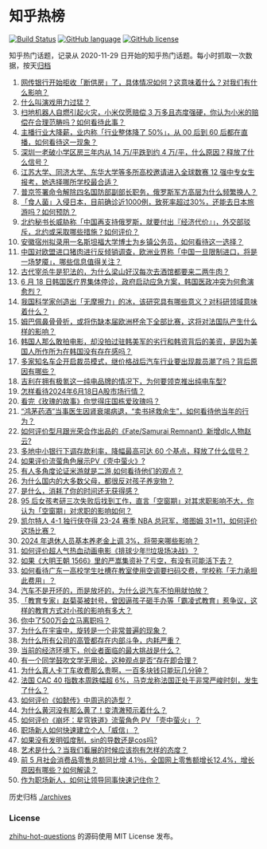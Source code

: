 # 知乎热榜
[![Build Status](https://github.com/ToWeLong/zhihu-hot-questions/workflows/CI/badge.svg)](https://github.com/ToWeLong/zhihu-hot-questions/actions)
[![GitHub language](https://img.shields.io/badge/language-golang-orange.svg)](https://golang.org/)
[![GitHub license](https://img.shields.io/github/license/ToWeLong/zhihu-hot-questions)](https://github.com/ToWeLong/zhihu-hot-questions/blob/main/LICENSE)

知乎热门话题，记录从 2020-11-29 日开始的知乎热门话题。每小时抓取一次数据，按天[归档](./archives)

<!-- BEGIN -->

1. [网传银行开始拒收「断供房」了，具体情况如何？这意味着什么？对我们有什么影响？](https://www.zhihu.com/question/659129048)
1. [什么叫演戏用力过猛？](https://www.zhihu.com/question/57953126)
1. [扫地机器人自燃引起火灾，小米仅愿赔偿 3 万多且态度强硬，你认为小米的赔偿在合理范畴吗？如何看待此事？](https://www.zhihu.com/question/659134361)
1. [主播行业大降薪，业内称「行业整体降了 50%」，从 00 后到 60 后都在直播，如何看待这一现象？](https://www.zhihu.com/question/659183821)
1. [深圳一老破小学区房三年内从 14 万/平跌到约 4 万/平，什么原因？释放了什么信号？](https://www.zhihu.com/question/659212632)
1. [江苏大学、同济大学、东华大学等多所高校邀请进入全球数赛 12 强中专女生报考，她选择哪所学校最合适？](https://www.zhihu.com/question/658929591)
1. [普京签署命令解除四名国防部副部长职务，俄罗斯军方高层为什么频繁换人？](https://www.zhihu.com/question/659216159)
1. [「食人菌」入侵日本，目前确诊近1000例，致死率超过30%，还能去日本旅游吗？如何预防？](https://www.zhihu.com/question/658630483)
1. [北约秘书长威胁称「中国再支持俄罗斯，就要付出『经济代价』」，外交部驳斥，北约或采取哪些措施？如何评价？](https://www.zhihu.com/question/659229528)
1. [安徽宿州拟录用一名斯坦福大学博士为乡镇公务员，如何看待这一选择？](https://www.zhihu.com/question/659188724)
1. [中国对欧盟进口猪肉进行反倾销调查，欧洲业界称「中国一旦限制进口，将是一场梦魇」，哪些信息值得关注？](https://www.zhihu.com/question/659155874)
1. [古代宰杀牛是犯法的，为什么梁山好汉每次去酒馆都要来二两牛肉？](https://www.zhihu.com/question/656350737)
1. [6 月 18 日韩国医疗界集体停诊，政府启动应急方案，韩国医政冲突为何愈演愈烈？](https://www.zhihu.com/question/659213518)
1. [我国科学家创造出「无摩擦力」的冰，该研究具有哪些意义？对科研领域意味着什么？](https://www.zhihu.com/question/659128469)
1. [姆巴佩鼻骨骨折，或将伤缺本届欧洲杯余下全部比赛，这将对法国队产生什么样的影响？](https://www.zhihu.com/question/659199718)
1. [韩国人那么敢拍电影，却没拍过驻韩美军的劣行和韩资背后的美资，是因为美国人所作所为在韩国没有存在感吗？](https://www.zhihu.com/question/419978359)
1. [多家知名车企开启裁员模式，继价格战后汽车行业要出现裁员潮了吗？背后原因有哪些？](https://www.zhihu.com/question/659160483)
1. [吉利在拥有极氪这一纯电品牌的情况下，为何要领克推出纯电车型?](https://www.zhihu.com/question/658439407)
1. [怎样看待2024年6月18日A股市场行情？](https://www.zhihu.com/question/659137977)
1. [看完《玫瑰的故事》你觉得庄国栋爱玫瑰吗？](https://www.zhihu.com/question/658902334)
1. [“鸿茅药酒”当事医生因肾衰竭病退，“卖书拯救余生”，如何看待他当年的行为？](https://www.zhihu.com/question/659121476)
1. [如何评价型月跟光荣合作出品的《Fate/Samurai Remnant》新增dlc人物赵云?](https://www.zhihu.com/question/659135236)
1. [多地中小银行下调存款利率，降幅最高可达 60 个基点，释放了什么信号？](https://www.zhihu.com/question/659183387)
1. [如果评价流萤角色展示PV《壳中萤火》?](https://www.zhihu.com/question/659226440)
1. [有人多角度论证米游就是二游,如何看待他们的观点？](https://www.zhihu.com/question/659226907)
1. [为什么国内的大多数父母，都很反对孩子养宠物？](https://www.zhihu.com/question/652621802)
1. [是什么，消耗了你的时间还无获得感？](https://www.zhihu.com/question/658696960)
1. [95 后女孩考研三次失败后找到工作，直言「空窗期」对其求职影响不大，你认为「空窗期」对求职的影响如何？](https://www.zhihu.com/question/659142891)
1. [凯尔特人 4-1 独行侠夺得 23-24 赛季 NBA 总冠军，塔图姆 31+11，如何评价这场比赛？](https://www.zhihu.com/question/659212279)
1. [2024 年退休人员基本养老金上调 3%，将带来哪些影响？](https://www.zhihu.com/question/659149352)
1. [如何评价超人气热血动画电影《排球少年!!垃圾场决战》？](https://www.zhihu.com/question/648832591)
1. [如果《大明王朝 1566》里的严嵩集资补了亏空，有没有可能活下去？](https://www.zhihu.com/question/656220683)
1. [如何看待广东一高校学生吐槽在教室使用空调要扫码交费，学校称「无力承担此费用」？](https://www.zhihu.com/question/659022622)
1. [汽车不是开坏的，而是放坏的，为什么说汽车不怕用就怕放？](https://www.zhihu.com/question/658643050)
1. [「教育专家」赵菊英被封号，曾因逼孩子砸手办等「霸凌式教育」惹争议，这样的教育方式对小孩的影响有多大？](https://www.zhihu.com/question/659229669)
1. [你中了500万会立马离职吗？](https://www.zhihu.com/question/659183832)
1. [为什么在宇宙中，旋转是一个非常普遍的现象？](https://www.zhihu.com/question/658888137)
1. [为什么所有公司的高管都存在内部斗争，内耗严重？](https://www.zhihu.com/question/658625912)
1. [当前的经济环境下，创业者面临的最大挑战是什么？](https://www.zhihu.com/question/659025726)
1. [有一个同学鼓吹文学无用论，这种观点是否“存在即合理？](https://www.zhihu.com/question/658755328)
1. [为什么真人卡丁车收费那么贵啊，一百多块钱只能玩几分钟？](https://www.zhihu.com/question/433682522)
1. [法国 CAC 40 指数本周跌幅超 6%，马克龙称法国正处于非常严峻时刻，发生了什么？](https://www.zhihu.com/question/659059516)
1. [如何评价《如懿传》中周迅的造型？](https://www.zhihu.com/question/290962573)
1. [为什么黄河没有那么黄了！变清澈预示着什么？](https://www.zhihu.com/question/658077078)
1. [如何评价《崩坏：星穹铁道》流萤角色 PV 「壳中萤火」？](https://www.zhihu.com/question/659226049)
1. [职场新人如何快速建立个人「威信」？](https://www.zhihu.com/question/658821428)
1. [如果没有发明弧度制，sin的导数还是cos吗?](https://www.zhihu.com/question/587280439)
1. [艺术是什么？当我们看展的时候应该抱有怎样的态度？](https://www.zhihu.com/question/599638315)
1. [前 5 月社会消费品零售总额同比增 4.1％，全国网上零售额增长12.4%，增长原因有哪些？如何解读？](https://www.zhihu.com/question/659128489)
1. [作为职场新人，如何让领导同事快速记住你？](https://www.zhihu.com/question/650256667)

<!-- END -->

历史归档 [./archives](./archives)


### License
[zhihu-hot-questions](https://github.com/towelong/zhihu-hot-questions) 的源码使用 MIT License 发布。